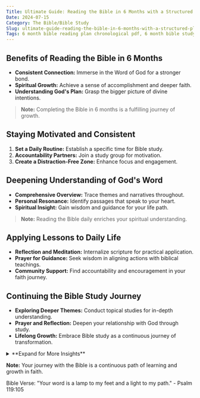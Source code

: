 ```yaml
---
Title: Ultimate Guide: Reading the Bible in 6 Months with a Structured Plan
Date: 2024-07-15
Category: The Bible/Bible Study
Slug: ultimate-guide-reading-the-bible-in-6-months-with-a-structured-plan
Tags: 6 month bible reading plan chronological pdf, 6 month bible study plan, read the bible in six months, 6 month bible reading plan, read bible in 6 months, bible in 6 months, read the bible in 6 months
---
```

## Benefits of Reading the Bible in 6 Months

- **Consistent Connection:** Immerse in the Word of God for a stronger bond.
- **Spiritual Growth:** Achieve a sense of accomplishment and deeper faith.
- **Understanding God's Plan:** Grasp the bigger picture of divine intentions.

> **Note:** Completing the Bible in 6 months is a fulfilling journey of growth.

## Staying Motivated and Consistent

1. **Set a Daily Routine:** Establish a specific time for Bible study.
2. **Accountability Partners:** Join a study group for motivation.
3. **Create a Distraction-Free Zone:** Enhance focus and engagement.

## Deepening Understanding of God's Word

- **Comprehensive Overview:** Trace themes and narratives throughout.
- **Personal Resonance:** Identify passages that speak to your heart.
- **Spiritual Insight:** Gain wisdom and guidance for your life path.

> **Note:** Reading the Bible daily enriches your spiritual understanding.

## Applying Lessons to Daily Life

- **Reflection and Meditation:** Internalize scripture for practical application.
- **Prayer for Guidance:** Seek wisdom in aligning actions with biblical teachings.
- **Community Support:** Find accountability and encouragement in your faith journey.

## Continuing the Bible Study Journey

- **Exploring Deeper Themes:** Conduct topical studies for in-depth understanding.
- **Prayer and Reflection:** Deepen your relationship with God through study.
- **Lifelong Growth:** Embrace Bible study as a continuous journey of transformation.

<details>
  <summary>**Expand for More Insights**</summary>
  Consider exploring different translations or attending Bible study workshops for a fresh perspective on the Word of God.
</details>

**Note:** Your journey with the Bible is a continuous path of learning and growth in faith.

Bible Verse: "Your word is a lamp to my feet and a light to my path." - Psalm 119:105
